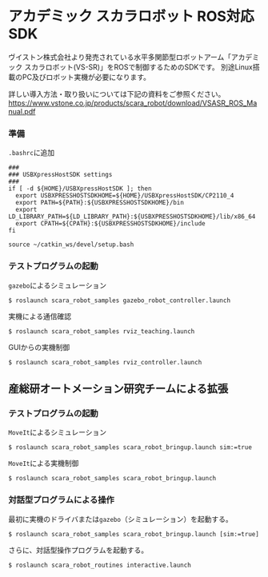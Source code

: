 # アカデミック スカラロボット ROS対応SDK
ヴイストン株式会社より発売されている水平多関節型ロボットアーム「アカデミック スカラロボット(VS-SR)」をROSで制御するためのSDKです。
別途Linux搭載のPC及びロボット実機が必要になります。

詳しい導入方法・取り扱いについては下記の資料をご参照ください。
https://www.vstone.co.jp/products/scara_robot/download/VSASR_ROS_Manual.pdf

### 準備
`.bashrc`に追加

```
###                                                                             
### USBXpressHostSDK settings                                                   
###                                                                             
if [ -d ${HOME}/USBXpressHostSDK ]; then                                        
  export USBXPRESSHOSTSDKHOME=${HOME}/USBXpressHostSDK/CP2110_4                 
  export PATH=${PATH}:${USBXPRESSHOSTSDKHOME}/bin                               
  export LD_LIBRARY_PATH=${LD_LIBRARY_PATH}:${USBXPRESSHOSTSDKHOME}/lib/x86_64  
  export CPATH=${CPATH}:${USBXPRESSHOSTSDKHOME}/include                         
fi 

source ~/catkin_ws/devel/setup.bash
```
### テストプログラムの起動
`gazebo`によるシミュレーション
```
$ roslaunch scara_robot_samples gazebo_robot_controller.launch
```
実機による通信確認
```
$ roslaunch scara_robot_samples rviz_teaching.launch
```
GUIからの実機制御
```
$ roslaunch scara_robot_samples rviz_controller.launch
```
## 産総研オートメーション研究チームによる拡張
### テストプログラムの起動
`MoveIt`によるシミュレーション
```
$ roslaunch scara_robot_samples scara_robot_bringup.launch sim:=true
```
`MoveIt`による実機制御
```
$ roslaunch scara_robot_samples scara_robot_bringup.launch
```
### 対話型プログラムによる操作
最初に実機のドライバまたは`gazebo`（シミュレーション）を起動する。
```
$ roslaunch scara_robot_samples scara_robot_bringup.launch [sim:=true]
```
さらに、対話型操作プログラムを起動する。
```
$ roslaunch scara_robot_routines interactive.launch
```